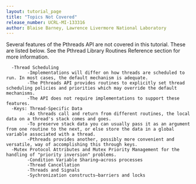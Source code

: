 ```yaml
---
layout: tutorial_page 
title: "Topics Not Covered"
release_number: UCRL-MI-133316
author: Blaise Barney, Lawrence Livermore National Laboratory
---
```

Several features of the Pthreads API are not covered in this tutorial. These are listed below. See the Pthread Library Routines Reference section for more information.

      -Thread Scheduling
            -Implementations will differ on how threads are scheduled to run. In most cases, the default mechanism is adequate.
            -The Pthreads API provides routines to explicitly set thread scheduling policies and priorities which may override the default mechanisms.
            -The API does not require implementations to support these features.
      -Keys: Thread-Specific Data
            -As threads call and return from different routines, the local data on a thread's stack comes and goes.
            -To preserve stack data you can usually pass it as an argument from one routine to the next, or else store the data in a global variable associated with a thread.
            -Pthreads provides another, possibly more convenient and versatile, way of accomplishing this through keys.
      -Mutex Protocol Attributes and Mutex Priority Management for the handling of "priority inversion" problems.
            -Condition Variable Sharing—across processes
            -Thread Cancellation
            -Threads and Signals
            -Sychronization constructs—barriers and locks
